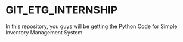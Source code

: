# GIT_ETG_INTERNSHIP
In this repository, you guys will be getting the Python Code for Simple Inventory Management System.

